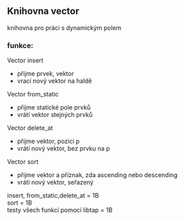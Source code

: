 ## Knihovna vector
knihovna pro práci s dynamickým polem

### funkce:
Vector insert
- přijme prvek, vektor
- vrací nový vektor na haldě

Vector from_static
- přijme statické pole prvků
- vrátí vektor stejných prvků

Vector delete_at
- přijme vektor, pozici p
- vrátí nový vektor, bez prvku na p

Vector sort
- přijme vektor a příznak, zda ascending nebo descending
- vrátí nový vektor, seřazený

insert, from_static,delete_at = 1B\
sort = 1B\
testy všech funkcí pomocí libtap = 1B


